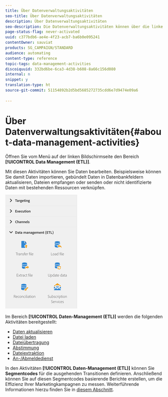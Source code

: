 ```yaml
---
title: Über Datenverwaltungsaktivitäten
seo-title: Über Datenverwaltungsaktivitäten
description: Über Datenverwaltungsaktivitäten
seo-description: Die Datenverwaltungsaktivitäten können über die linke Bildschirmseite geöffnet werden.
page-status-flag: never-activated
uuid: c377bdb6-ae4e-4f23-acb7-ba6b0e095241
contentOwner: sauviat
products: SG_CAMPAIGN/STANDARD
audience: automating
content-type: reference
topic-tags: data-management-activities
discoiquuid: 332bd6be-6ca3-4d38-b608-8a66c156d080
internal: n
snippet: y
translation-type: ht
source-git-commit: 51154892b2d5bd5685272735cdd6e7d9474e09a6

---
```



# Über Datenverwaltungsaktivitäten{#about-data-management-activities}

Öffnen Sie vom Menü auf der linken Bildschirmseite den Bereich **[!UICONTROL Data Management (ETL)]**.

Mit diesen Aktivitäten können Sie Daten bearbeiten. Beispielsweise können Sie damit Daten importieren, gebündelt Daten in Datenbankfeldern aktualisieren, Dateien empfangen oder senden oder nicht identifizierte Daten mit bestehenden Ressourcen verknüpfen.

![](assets/wkf_etl_activities.png)

Im Bereich **[!UICONTROL Daten-Management (ETL)]** werden die folgenden Aktivitäten bereitgestellt:

* [Daten aktualisieren](../../automating/using/update-data.md)
* [Datei laden](../../automating/using/load-file.md)
* [Dateiübertragung](../../automating/using/transfer-file.md)
* [Abstimmung](../../automating/using/reconciliation.md)
* [Dateiextraktion](../../automating/using/extract-file.md)
* [An-/Abmeldedienst](../../automating/using/subscription-services.md)

In den Aktivitäten **[!UICONTROL Daten-Management (ETL)]** können Sie **Segmentcodes** für die ausgehenden Transitionen definieren. Anschließend können Sie auf diesen Segmentcodes basierende Berichte erstellen, um die Effizienz Ihrer Marketingkampagnen zu messen. Weiterführende Informationen hierzu finden Sie in [diesem Abschnitt](../../reporting/using/creating-a-report-workflow-segment.md).
